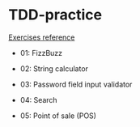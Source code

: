 # TDD-practice

[Exercises reference](https://tddmanifesto.com/exercises/)

- 01: FizzBuzz

- 02: String calculator

- 03: Password field input validator

- 04: Search

- 05: Point of sale (POS)
